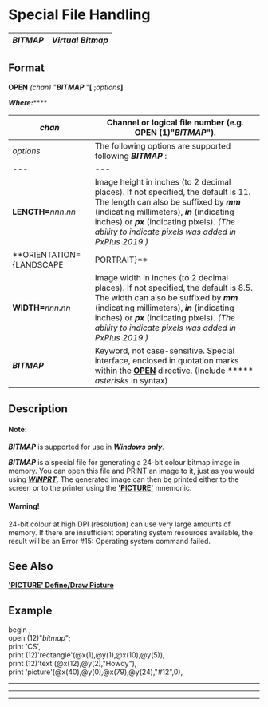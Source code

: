 # Special File Handling  
  
***BITMAP*** |  **_Virtual Bitmap_**  
---|---  
  
##  Format

**OPEN**  _(chan)_ "***BITMAP*** "**[** ;_options_**]**

**_Where:_******

_chan_ |  Channel or logical file number (e.g. OPEN (1)"*BITMAP*").  
---|---  
_options_ |  The following options are supported following ***BITMAP*** : |  **DPI=**_nnn_ |  Image resolution in dots per inch. The value given must be greater than 0. If not specified, the default is 120.  
---|---  
**LENGTH=**_nnn_**.**_nn_ |  Image height in inches (to 2 decimal places). If not specified, the default is 11. The length can also be suffixed by **_mm_** (indicating millimeters), **_in_** (indicating inches) or **_px_** (indicating pixels). _(The ability to indicate pixels was added in PxPlus 2019.)_  
**ORIENTATION={LANDSCAPE | PORTRAIT}** |  Swaps the width and length (rotates the image). If not specified, the default is **PORTRAIT**.  
**WIDTH=**_nnn_**.**_nn_ |  Image width in inches (to 2 decimal places). If not specified, the default is 8.5. The width can also be suffixed by **_mm_** (indicating millimeters), **_in_** (indicating inches) or **_px_** (indicating pixels). _(The ability to indicate pixels was added in PxPlus 2019.)_  
***BITMAP*** |  Keyword, not case-sensitive. Special interface, enclosed in quotation marks within the **[OPEN](../directives/open.md)** directive. (Include *****  _asterisks_ in syntax)  
  
##  Description

#### **Note:**  
***BITMAP*** is supported for use in **_Windows only_**.

***BITMAP*** is a special file for generating a 24-bit colour bitmap image in memory. You can open this file and PRINT an image to it, just as you would using **[*WINPRT*](~winprt~.md)**. The generated image can then be printed either to the screen or to the printer using the **['PICTURE'](../mnemonics/picture.md)** mnemonic.

#### **Warning!**  
24-bit colour at high DPI (resolution) can use very large amounts of memory. If there are insufficient operating system resources available, the result will be an Error #15: Operating system command failed.

##  See Also

**['PICTURE' Define/Draw Picture](../mnemonics/picture.md)**

##  Example

begin ;  
open (12)"*bitmap*";  
print 'CS',  
print (12)'rectangle'(@x(1),@y(1),@x(10),@y(5)),  
print (12)'text'(@x(12),@y(2),"Howdy"),  
print 'picture'(@x(40),@y(0),@x(79),@y(24),"#12",0),

****

****

****
